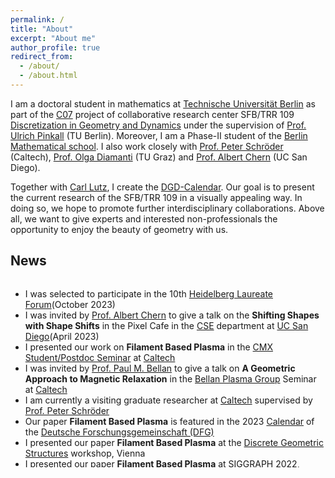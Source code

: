 ```yaml
---
permalink: /
title: "About"
excerpt: "About me"
author_profile: true
redirect_from:
  - /about/
  - /about.html
---
```


I am a doctoral student in mathematics at [Technische Universität Berlin](https://www.math.tu-berlin.de/menue/home/parameter/en/) as part of the [C07](https://www.discretization.de/projects/C07/) project of collaborative research center SFB/TRR 109 [Discretization in Geometry and Dynamics](https://www.discretization.de) under the supervision of [Prof. Ulrich Pinkall](https://page.math.tu-berlin.de/~pinkall/) (TU Berlin). Moreover, I am a Phase-II student of the [Berlin Mathematical school](https://www.math-berlin.de/index.php).
I also work closely with [Prof. Peter Schröder](http://users.cms.caltech.edu/~ps/) (Caltech), [Prof. Olga Diamanti](https://olga-diamanti.net) (TU Graz) and [Prof. Albert Chern](https://cseweb.ucsd.edu/~alchern/) (UC San Diego).

Together with [Carl Lutz](https://page.math.tu-berlin.de/~clutz/#outreach), I create the [DGD-Calendar](https://olligross.github.io/projects/DGDCalendar/DGDCalendar_project.html). Our goal is to present the current research of the SFB/TRR 109 in a visually appealing way. In doing so, we hope to promote further interdisciplinary collaborations. Above all, we want to give experts and interested non-professionals the opportunity to enjoy the beauty of geometry with us. 

## News
<div style="height: 300px; overflow-y: scroll;">

<ul>
    <li>I was selected to participate in the 10th <a href="https://www.heidelberg-laureate-forum.org">Heidelberg Laureate Forum</a>(October 2023)</li>
    <li>I was invited by <a href="https://cseweb.ucsd.edu/~alchern/">Prof. Albert Chern</a> to give a talk on the <strong>Shifting Shapes with Shape Shifts</strong> in the Pixel Cafe in the <a href="https://cse.ucsd.edu">CSE</a> department at <a href="https://ucsd.edu">UC San Diego</a>(April 2023)</li>
    <li>I presented our work on <strong>Filament Based Plasma</strong> in the <a href="http://cmx.caltech.edu">CMX Student/Postdoc Seminar</a> at <a href="https://www.caltech.edu">Caltech</a></li>
    <li>I was invited by <a href="https://www.eas.caltech.edu/people/pbellan">Prof. Paul M. Bellan</a> to give a talk on <strong>A Geometric Approach to Magnetic Relaxation</strong> in the <a href="http://www.bellanplasmagroup.caltech.edu">Bellan Plasma Group</a> Seminar at <a href="https://www.caltech.edu">Caltech</a></li>
    <li>I am currently a visiting graduate researcher at <a href="https://www.caltech.edu">Caltech</a> supervised by <a href="http://users.cms.caltech.edu/~ps/">Prof. Peter Schröder</a></li>
    <li>Our paper <strong>Filament Based Plasma</strong> is featured in the 2023 <a href="https://www.dfg.de/dfg_magazin/aus_der_forschung/dfg_kalender_2023/index.html">Calendar</a> of the <a href="https://www.dfg.de/index.jsp">Deutsche Forschungsgemeinschaft (DFG)</a></li>
    <li>I presented our paper <strong>Filament Based Plasma</strong> at the <a href="www.geometrie.tuwien.ac.at/ig/events/dgs2022">Discrete Geometric Structures</a> workshop, Vienna</li>
    <li>I presented our paper <strong>Filament Based Plasma</strong> at <a href="https://s2022.siggraph.org/?utm_campaign=Registration%20Google%20Branded%20Search%20Ads&utm_source=search&utm_medium=search&utm_term&utm_content&cpn_id=628e734fede4f87920569773&e_id=60f70f258f0f937b1fd99273&gclid=Cj0KCQjwxIOXBhCrARIsAL1QFCaJWq77rnpqAkFD4CXwuc4P1eCT1JivsGiyIgRmlyl6pH3FLh4Y1AQaAvAzEALw_wcB">SIGGRAPH 2022</a>, Vancouver</li>
    <li>I was invited by <a href="https://cseweb.ucsd.edu/~alchern/">Prof. Albert Chern</a> to give a talk on the <strong>Lagrangian Modeling and Geometric Optimization in Plasma Physics</strong> at UC San Diego</li>
    <li>I was invited by <a href="https://olga-diamanti.net">Prof. Olga Diamanti</a> to give a talk on the <strong>Riemannian Geometry in Plasma Physics</strong> in the geometry seminar at TU Graz</li>
    <li>Our paper <strong>Filament Based Plasma</strong> was accepted by ACM Transactions on Graphics and will be presented at SIGGRAPH 2022, Vancouver</li>
</ul>
</div>

<!---
News
------------------------
* I presented our work on **Filament Based Plasma** in the [CMX Student/Postdoc Seminar](http://cmx.caltech.edu) at [Caltech](https://www.caltech.edu)

* I was invited by [Prof. Paul M. Bellan](https://www.eas.caltech.edu/people/pbellan) to give a talk on **A Geometric Approach to Magnetic Relaxation** in the [Bellan Plasma Group](http://www.bellanplasmagroup.caltech.edu) Seminar at [Caltech](https://www.caltech.edu). (February, 2023)

* I am currently a visiting graduate researcher at [Caltech](https://www.caltech.edu) supervised by [Prof. Peter Schröder](http://users.cms.caltech.edu/~ps/)

* Our paper **Filament Based Plasma** is featured in the 2023 [Calendar](https://www.dfg.de/dfg_magazin/aus_der_forschung/dfg_kalender_2023/index.html) of the [Deutsche Forschungsgemeinschaft (DFG)](https://www.dfg.de/index.jsp)


* [Prof. Peter Schröder](http://users.cms.caltech.edu/~ps/) invited me to be a visiting graduate researcher at [Caltech](https://www.caltech.edu) from January to July 2023.

* Our **Filament Based Plasma** paper will be featured in the 2023 calendar of the [Deutsche Forschungsgemeinschaft (DFG)](https://www.dfg.de/index.jsp)

* I presented our paper **Filament Based Plasma** at the [Discrete Geometric Structures](www.geometrie.tuwien.ac.at/ig/events/dgs2022) workshop, Vienna. (Aug., 2022)

* I presented our paper **Filament Based Plasma** at [SIGGRAPH 2022](https://s2022.siggraph.org/?utm_campaign=Registration%20Google%20Branded%20Search%20Ads&utm_source=search&utm_medium=search&utm_term&utm_content&cpn_id=628e734fede4f87920569773&e_id=60f70f258f0f937b1fd99273&gclid=Cj0KCQjwxIOXBhCrARIsAL1QFCaJWq77rnpqAkFD4CXwuc4P1eCT1JivsGiyIgRmlyl6pH3FLh4Y1AQaAvAzEALw_wcB), Vancouver. (Aug., 2022)

* I was invited by [Prof. Albert Chern](https://cseweb.ucsd.edu/~alchern/) to give a talk on the **Lagrangian Modeling and Geometric Optimization in Plasma Physics** at UC San Diego. (July, 2022)

* I was invited by [Prof. Olga Diamanti](https://olga-diamanti.net) to give a talk on the **Riemannian Geometry in Plasma Physics** in the geometry seminar at TU Graz. (May, 2022)

* Our paper **Filament Based Plasma** was accepted by ACM Transactions on Graphics and will be presented at SIGGRAPH 2022, Vancouver. (Apr., 2022)
-->
